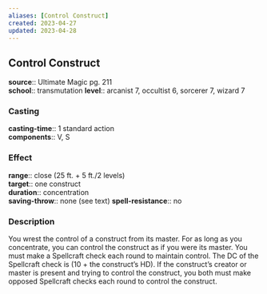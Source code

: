 ```yaml
---
aliases: [Control Construct]
created: 2023-04-27
updated: 2023-04-28
---
```


## Control Construct

**source**:: Ultimate Magic pg. 211  
**school**:: transmutation
**level**:: arcanist 7, occultist 6, sorcerer 7, wizard 7

### Casting

**casting-time**:: 1 standard action  
**components**:: V, S

### Effect

**range**:: close (25 ft. + 5 ft./2 levels)  
**target**:: one construct  
**duration**:: concentration  
**saving-throw**:: none (see text)
**spell-resistance**:: no

### Description

You wrest the control of a construct from its master. For as long as you concentrate, you can control the construct as if you were its master. You must make a Spellcraft check each round to maintain control. The DC of the Spellcraft check is (10 + the construct’s HD). If the construct’s creator or master is present and trying to control the construct, you both must make opposed Spellcraft checks each round to control the construct.
